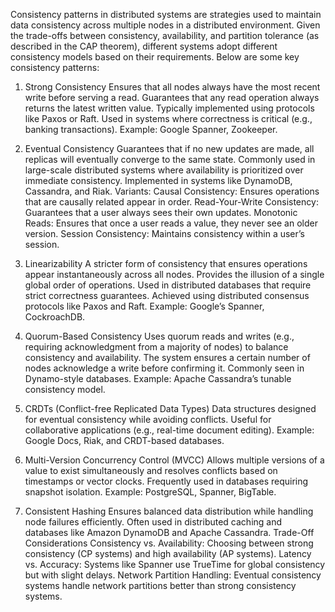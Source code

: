 Consistency patterns in distributed systems are strategies used to maintain data consistency across multiple nodes in a
distributed environment. Given the trade-offs between consistency, availability, and partition tolerance (as described
in the CAP theorem), different systems adopt different consistency models based on their requirements. Below are some
key consistency patterns:

1. Strong Consistency
   Ensures that all nodes always have the most recent write before serving a read.
   Guarantees that any read operation always returns the latest written value.
   Typically implemented using protocols like Paxos or Raft.
   Used in systems where correctness is critical (e.g., banking transactions).
   Example: Google Spanner, Zookeeper.


2. Eventual Consistency
   Guarantees that if no new updates are made, all replicas will eventually converge to the same state.
   Commonly used in large-scale distributed systems where availability is prioritized over immediate consistency.
   Implemented in systems like DynamoDB, Cassandra, and Riak.
   Variants:
   Causal Consistency: Ensures operations that are causally related appear in order.
   Read-Your-Write Consistency: Guarantees that a user always sees their own updates.
   Monotonic Reads: Ensures that once a user reads a value, they never see an older version.
   Session Consistency: Maintains consistency within a user’s session.

3. Linearizability
   A stricter form of consistency that ensures operations appear instantaneously across all nodes.
   Provides the illusion of a single global order of operations.
   Used in distributed databases that require strict correctness guarantees.
   Achieved using distributed consensus protocols like Paxos and Raft.
   Example: Google’s Spanner, CockroachDB.


4. Quorum-Based Consistency
   Uses quorum reads and writes (e.g., requiring acknowledgment from a majority of nodes) to balance consistency and
   availability.
   The system ensures a certain number of nodes acknowledge a write before confirming it.
   Commonly seen in Dynamo-style databases.
   Example: Apache Cassandra’s tunable consistency model.
5. CRDTs (Conflict-free Replicated Data Types)
   Data structures designed for eventual consistency while avoiding conflicts.
   Useful for collaborative applications (e.g., real-time document editing).
   Example: Google Docs, Riak, and CRDT-based databases.

6. Multi-Version Concurrency Control (MVCC)
   Allows multiple versions of a value to exist simultaneously and resolves conflicts based on timestamps or vector
   clocks.
   Frequently used in databases requiring snapshot isolation.
   Example: PostgreSQL, Spanner, BigTable.

7. Consistent Hashing
   Ensures balanced data distribution while handling node failures efficiently.
   Often used in distributed caching and databases like Amazon DynamoDB and Apache Cassandra.
   Trade-Off Considerations
   Consistency vs. Availability: Choosing between strong consistency (CP systems) and high availability (AP systems).
   Latency vs. Accuracy: Systems like Spanner use TrueTime for global consistency but with slight delays.
   Network Partition Handling: Eventual consistency systems handle network partitions better than strong consistency
   systems.